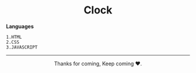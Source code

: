 <h1 align="center">Clock</h1>


**Languages**
```
1.HTML
2.CSS
3.JAVASCRIPT
```


<hr>
<p align="center">Thanks for coming, Keep coming ❤️.</p>